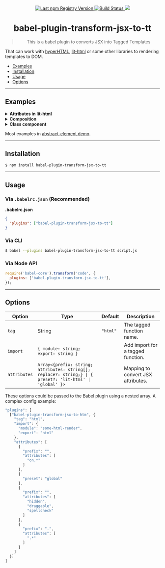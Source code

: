 <div align="center">
  <a href="https://www.npmjs.com/package/babel-plugin-transform-jsx-to-tt">
    <img src="https://img.shields.io/npm/v/babel-plugin-transform-jsx-to-tt.svg?maxAge=86400" alt="Last npm Registry Version">
  </a>
  <a href="https://travis-ci.org/sumbad/babel-plugin-transform-jsx-to-tt?branch=master">
    <img src="https://travis-ci.org/sumbad/babel-plugin-transform-jsx-to-tt.svg?branch=master" alt="Build Status">
  </a>
  <a href="https://codecov.io/gh/sumbad/babel-plugin-transform-jsx-to-tt">
    <img src="https://codecov.io/gh/sumbad/babel-plugin-transform-jsx-to-tt/branch/master/graph/badge.svg" />
  </a>
</div>

<h1 align="center">babel-plugin-transform-jsx-to-tt</h1>

<blockquote align="center">This is a babel plugin to converts JSX into Tagged Templates</blockquote>

That can work with [hyperHTML](https://github.com/WebReflection/hyperHTML), [lit-html](https://github.com/Polymer/lit-html) or some other libraries to rendering templates to DOM.

- [Examples](#example)
- [Installation](#installation)
- [Usage](#usage)
- [Options](#options)

---

## Examples

<details>
  <summary><strong>Attributes in lit-html</strong></summary>
  <div>

**In**

```jsx
const baz = (
  <div>
    <li attr1="A">First item</li>
    <li attr2="B">Second item</li>
    <li attr3="C">Third item</li>
    <li class="main-colour">Third item</li>
    <li hidden={true}>Third item</li>
    <li onclick={() => console.log('test')}>Third item</li>
    <button color="blue" shadowSize={2} shadowSizeSum={2 + 1 + 1}>
      <small id={Date.now()}>Click Me</small>
    </button>
    <my-comp message={'hello world'}></my-comp>
    <my-text-box autocomplete={true} />
  </div>
);
```

**Out**

```js
const baz = html`<div>
  <li .attr1="A">First item</li>
  <li .attr2="B">Second item</li>
  <li .attr3="C">Third item</li>
  <li class="main-colour">Third item</li>
  <li ?hidden=${true}>Third item</li>
  <li @click=${() => console.log('test')}>Third item</li>
  <button .color="blue" .shadowSize=${2} .shadowSizeSum=${2 + 1 + 1}>
    <small id=${Date.now()}>Click Me</small>
  </button>
  <my-comp .message=${'hello world'}></my-comp>
  <my-text-box .autocomplete=${true}></my-text-box>
</div>`;
```

**Options**

```json
{
  "tag": "html",
  "attributes": [
    {
      "preset": "lit-html"
    }
  ]
}
```

  </div>
</details>

<details>
  <summary><strong>Composition</strong></summary>
  <div>

**In**

**Bar.jsx**

```jsx
export class Bar {
  static define = (tag) => (properties) => AbstractElement;
  render() {
    return <p>Hello, World!</p>;
  }
}
```

**index.jsx**

```jsx
import { Bar } from './Bar';

const BarElement = Bar.define('bar-bar');

const define = (tag) => {};

const FooElement = define('foo-foo');

const baz = (
  <div>
    <p>Hello, World!</p>
    <BarElement></BarElement>
    <FooElement></FooElement>
    <p>Hello, World!</p>
  </div>
);
```

**Out**

```js
import { Bar } from './Bar';
const BarElement = Bar.define('bar-bar');

const define = (tag) => {};

const FooElement = define('foo-foo');
const baz = html`<div>
  <p>Hello, World!</p>
  <bar-bar></bar-bar>
  <foo-foo></foo-foo>
  <p>Hello, World!</p>
</div>`;
```

  </div>
</details>

<details>
  <summary><strong>Class component</strong></summary>
  <div>

**In**

```jsx
import { AbstractElement } from 'abstract-element';
import litRender from 'abstract-element/render/lit';

export class Loader extends AbstractElement {
  static define = (tag) => (properties) => AbstractElement;
  loading;

  constructor() {
    super(litRender, true);
  }

  render() {
    return this.loading ? <span>Loading 3 seconds, please...</span> : <span>That's a loaded content!</span>;
  }
}

const ElementLoader = Loader.define('a-a');

export class Converter extends AbstractElement {
  loading = true;

  constructor() {
    super(litRender, true);

    setInterval(() => {
      this.loading = !this.loading;
    }, 3000);
  }

  render() {
    return (
      <div>
        ⌛<ElementLoader loading={this.loading}></ElementLoader>
      </div>
    );
  }
}
```

**Out**

```js
import { html } from 'lit-html';
import { AbstractElement } from 'abstract-element';
import litRender from 'abstract-element/render/lit';
export class Loader extends AbstractElement {
  static define = (tag) => (properties) => AbstractElement;
  loading;

  constructor() {
    super(litRender, true);
  }

  render() {
    return this.loading ? html`<span>Loading 3 seconds, please...</span>` : html`<span>That's a loaded content!</span>`;
  }
}
const ElementLoader = Loader.define('a-a');
export class Converter extends AbstractElement {
  loading = true;

  constructor() {
    super(litRender, true);
    setInterval(() => {
      this.loading = !this.loading;
    }, 3000);
  }

  render() {
    return html`<div>⌛<a-a .loading=${this.loading}></a-a></div>`;
  }
}
```

**Options**

```json
{
  "tag": "html",
  "import": {
    "module": "lit-html",
    "export": "html"
  },
  "attributes": [
    {
      "preset": "lit-html"
    }
  ]
}
```

  </div>
</details>

Most examples in [abstract-element demo](https://github.com/inscriptum/abstract-element/tree/develop/demo/jsx).

---

## Installation

```sh
$ npm install babel-plugin-transform-jsx-to-tt
```

---

## Usage

### Via `.babelrc.json` (Recommended)

**.babelrc.json**

```json
{
  "plugins": ["babel-plugin-transform-jsx-to-tt"]
}
```

### Via CLI

```sh
$ babel --plugins babel-plugin-transform-jsx-to-tt script.js
```

### Via Node API

```javascript
require('babel-core').transform('code', {
  plugins: ['babel-plugin-transform-jsx-to-tt'],
});
```

---

## Options

<table>
  <thead>
    <tr>
    <th>Option</th>
    <th>Type</th>
    <th>Default</th>
    <th>Description</th>
    </tr>
  </thead>
  <tbody>
    <tr>
      <td>
        <code>tag</code>
      </td>
      <td>
        String
      </td>
      <td>
        <code>"html"</code>
      </td>
      <td>
        The tagged function name.
      </td>
    </tr>
    <tr>
      <td>
        <code>import</code>
      </td>
      <td>
        <code>{ module: string; export: string }</code>
      </td>
      <td></td>
      <td>
        Add import for a tagged function.
      </td>
    </tr>
    <tr>
      <td>
        <code>attributes</code>
      </td>
      <td>
        <code>Array<{prefix: string; attributes: string[]; replace?: string;} | { preset?: 'lit-html' | 'global' }></code>
      </td>
      <td></td>
      <td>
        Mapping to convert JSX attributes.
      </td>
    </tr>
  </tbody>
</table>

These options could be passed to the Babel plugin using a nested array. A complex config example:

```js
"plugins": [
  ["babel-plugin-transform-jsx-to-htm", {
    "tag": "html",
    "import": {
      "module": "some-html-render",
      "export": "html"
    },
    "attributes": [
      {
        "prefix": "",
        "attributes": [
          "on.*"
        ]
      },
      {
        "preset": "global"
      },
      {
        "prefix": "",
        "attributes": [
          "hidden",
          "draggable",
          "spellcheck"
        ]
      },
      {
        "prefix": ".",
        "attributes": [
          ".*"
        ]
      }
    ]
  }]
]
```
